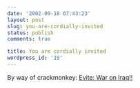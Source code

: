 ```yaml
---
date: '2002-09-18 07:43:23'
layout: post
slug: you-are-cordially-invited
status: publish
comments: true

title: You are cordially invited
wordpress_id: '19'
---
```



By way of crackmonkey: 
[Evite: War on Iraq!!](http://www.defectiveyeti.com/iraqevite/)


